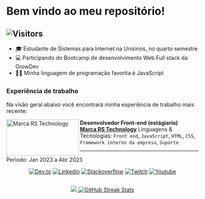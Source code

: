  # Bem vindo ao meu repositório!

 ##  ![Visitors](https://visitor-badge.glitch.me/badge?page_id=jonas-amilton&left_color=green&right_color=red)

<ul>
  <li>🎓 Estudante de Sistemas para Internet na Unisinos, no quarto semestre</li>
  <li>💻 Participando do Bootcamp de desenvolvimento Web Full stack da GrowDev</li>
  <li>🧑‍💻 Minha linguagem de programação favorita é JavaScript</li>
</ul>

 ##

### Experiência de trabalho
Na visão geral abaixo você encontrará minha experiência de trabalho mais recente:

[<img align="left" height="95px" width="190px" alt="Marca RS Technology" src="https://www.marcars.com.br/templates/img/logo-marca-rs.png"/>](https://rocketseat.com.br/)

**Desenvolvedor Front-end (estágiario)** \
[**Marca RS Technology**](https://www.marcars.com.br/)
Linguagens & Tecnologias: `Front end`, `JavaScript`, `HTML`, `CSS`, `Framework interno da empresa`, `Suporte`
<hr>
Periodo: Jan 2023 a Abr 2023
<br/>

<div align="center"> 
 
 <a href="https://dev.to/jonasamilton" target="_blank"><img src="https://img.shields.io/badge/dev.to-0A0A0A?style=for-the-flat&logo=dev.to&logoColor=white" alt="Dev.to" /></a>
  <a href="https://www.linkedin.com/in/jonas-ag-silva/" target="_blank"><img src="https://img.shields.io/badge/LinkedIn-blue?style=flat&logo=linkedin&labelColor=blue" alt="Linkedin" /></a>
 <a href="https://stackoverflow.com/users/20708881/jonas-silva" target="_blank"><img src="https://img.shields.io/badge/Stack_Overflow-FE7A16?style=for-the-flat&logo=stack-overflow&logoColor=white" alt="Stackoverflow" /></a>
 <a href="https://www.twitch.tv/techjonas" target="_blank"><img src="https://img.shields.io/badge/Twitch-9146FF?style=for-the-flat&logo=twitch&logoColor=white" alt="Twitch" /></a>
 <a href="https://www.youtube.com/channel/UCENSb4uzt2RI-N-JKk6CMjw" target="_blank"><img src="https://img.shields.io/badge/YouTube-FF0000?style=for-the-flat&logo=youtube&logoColor=white" alt="Youtube" /></a>
 
</div>

##

<div align="center">
<a href="https://github.com/jonas-amilton">
<img src="https://github-readme-stats.vercel.app/api/top-langs/?username=jonas-amilton&layout=compact&langs_count=7&theme=radical"/>
<img src="https://github-readme-streak-stats.herokuapp.com/?user=jonas-amilton&theme=radical&date_format=j%20M%5B%20Y%5D&currStreakLabel=6FDA44&fire=6FDA44&ring=6FDA44" alt="GitHub Streak Stats"/>
</div>
